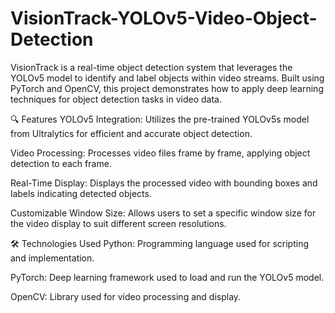 # VisionTrack-YOLOv5-Video-Object-Detection
VisionTrack is a real-time object detection system that leverages the YOLOv5 model to identify and label objects within video streams. Built using PyTorch and OpenCV, this project demonstrates how to apply deep learning techniques for object detection tasks in video data.

🔍 Features
YOLOv5 Integration: Utilizes the pre-trained YOLOv5s model from Ultralytics for efficient and accurate object detection.

Video Processing: Processes video files frame by frame, applying object detection to each frame.

Real-Time Display: Displays the processed video with bounding boxes and labels indicating detected objects.

Customizable Window Size: Allows users to set a specific window size for the video display to suit different screen resolutions.

🛠️ Technologies Used
Python: Programming language used for scripting and implementation.

PyTorch: Deep learning framework used to load and run the YOLOv5 model.

OpenCV: Library used for video processing and display.
